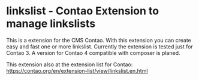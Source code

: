 # linkslist - Contao Extension to manage linkslists

This is a extension for the CMS Contao. With this extension you can create easy and fast one or more linkslist. Currently the extension is tested just for Contao 3. A version for Contao 4 compatible with composer is planed.

This extension also at the extension list for Contao: https://contao.org/en/extension-list/view/linkslist.en.html
